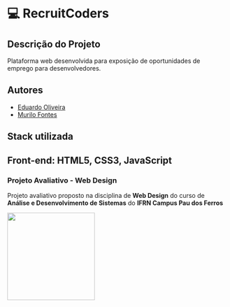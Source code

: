 # 💻 RecruitCoders
## Descrição do Projeto
Plataforma web desenvolvida para exposição de oportunidades de emprego para desenvolvedores.
## Autores
- [Eduardo Oliveira](https://github.com/oDudu23)
- [Murilo Fontes](https://github.com/murlokfs)
## Stack utilizada
**Front-end:** HTML5, CSS3, JavaScript
---
  ### Projeto Avaliativo - Web Design
Projeto avaliativo proposto na disciplina de **Web Design** do curso de **Análise e Desenvolvimento de Sistemas** do **IFRN Campus Pau dos Ferros**


<p align="left">
  <img width="200px" src="https://i.imgur.com/OIW4yxi.png"></img>
</p>
